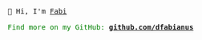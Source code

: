 <pre style="font-family:Menlo,'DejaVu Sans Mono',consolas,'Courier New',monospace">👋 Hi, I&#x27;m <a href="https://github.com/dfabianus">Fabi</a>

<span style="color: #008000; text-decoration-color: #008000">Find more on my GitHub: </span><span style="color: #008000; text-decoration-color: #008000; font-weight: bold"><a href="https://github.com/dfabianus">github.com/dfabianus</a></span>
</pre>
